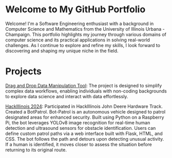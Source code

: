 # Welcome to My GitHub Portfolio

Welcome! I'm a Software Engineering enthusiast with a background in Computer Science and Mathematics from the University of Illinois Urbana - Champaign. This portfolio highlights my journey through various domains of computer science and its practical applications in solving real-world challenges. As I continue to explore and refine my skills, I look forward to discovering and shaping my unique niche in the field.

# Projects

[Drag and Drop Data Manipulation Tool](https://github.com/shouryavpoddar/Drag-and-Drop-Workflow-Builder): The project is designed to simplify complex data workflows, enabling individuals with non-coding backgrounds to explore data science and interact with data effortlessly.

[HackIllinois 2024](https://github.com/Aadityavoru/HackIllinois-2024): Participated in HackIllinois John Deere Hardware Track. Created a BotPatrol. Bot-Patrol is an autonomous vehicle designed to patrol designated areas for enhanced security. Built using Python on a Raspberry Pi, the bot leverages YOLOv8 image recognition for real-time human detection and ultrasound sensors for obstacle identification. Users can define custom patrol paths via a web interface built with Flask, HTML, and CSS. The bot follows the path and detours upon detecting unusual activity. If a human is identified, it moves closer to assess the situation before returning to its original route.

